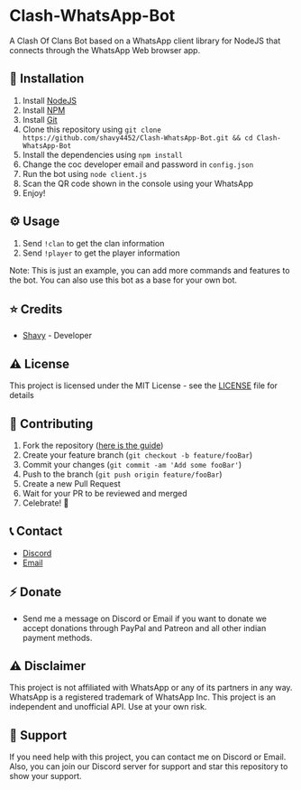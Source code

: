 # Clash-WhatsApp-Bot
A Clash Of Clans Bot based on a WhatsApp client library for NodeJS that connects through the WhatsApp Web browser app.

## 📝  Installation
1. Install [NodeJS](https://nodejs.org/en/download/)
2. Install [NPM](https://www.npmjs.com/get-npm)
3. Install [Git](https://git-scm.com/downloads)
4. Clone this repository using `git clone https://github.com/shavy4452/Clash-WhatsApp-Bot.git && cd Clash-WhatsApp-Bot`
5. Install the dependencies using `npm install`
6. Change the coc developer email and password in `config.json`
7. Run the bot using `node client.js`
8. Scan the QR code shown in the console using your WhatsApp
9. Enjoy!

## ⚙️ Usage
1. Send `!clan` to get the clan information
2. Send `!player` to get the player information

Note: This is just an example, you can add more commands and features to the bot. You can also use this bot as a base for your own bot.

## ⭐️ Credits
- [Shavy](https://github.com/shavy4452/) - Developer

## ⚠️ License
This project is licensed under the MIT License - see the [LICENSE](LICENSE) file for details


## 🛂 Contributing
1. Fork the repository ([here is the guide](https://help.github.com/articles/fork-a-repo/))
2. Create your feature branch (`git checkout -b feature/fooBar`)
3. Commit your changes (`git commit -am 'Add some fooBar'`)
4. Push to the branch (`git push origin feature/fooBar`)
5. Create a new Pull Request
6. Wait for your PR to be reviewed and merged
7. Celebrate! :tada:

## 📞 Contact
- [Discord](https://discord.gg/BzbkwNdz)
- [Email](mailto:shavygaming@gmail.com)

## ⚡️ Donate
- Send me a message on Discord or Email if you want to donate we accept donations through PayPal and Patreon and all other indian payment methods.

## ⚠️ Disclaimer
This project is not affiliated with WhatsApp or any of its partners in any way. WhatsApp is a registered trademark of WhatsApp Inc. This project is an independent and unofficial API. Use at your own risk.

## 🤚 Support
If you need help with this project, you can contact me on Discord or Email. Also, you can join our Discord server for support and star this repository to show your support.